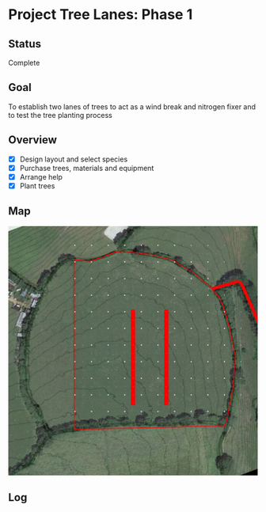 # Project Tree Lanes: Phase 1

## Status

Complete

## Goal

To establish two lanes of trees to act as a wind break and nitrogen fixer and to test the tree planting process

## Overview

- [x] Design layout and select species
- [x] Purchase trees, materials and equipment
- [x] Arrange help
- [x] Plant trees

## Map

![](./maps/3.jpg  "Map")

## Log